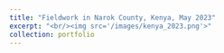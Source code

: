 ```yaml
---
title: "Fieldwork in Narok County, Kenya, May 2023"
excerpt: "<br/><img src='/images/kenya_2023.png'>"
collection: portfolio
---
```

